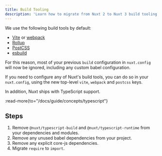 ```yaml
---
title: Build Tooling
description: 'Learn how to migrate from Nuxt 2 to Nuxt 3 build tooling.'
---
```


We use the following build tools by default:

- [Vite](https://vitejs.dev) or [webpack](https://webpack.js.org)
- [Rollup](https://rollupjs.org)
- [PostCSS](https://postcss.org)
- [esbuild](https://esbuild.github.io)

For this reason, most of your previous `build` configuration in `nuxt.config` will now be ignored, including any custom babel configuration.

If you need to configure any of Nuxt's build tools, you can do so in your `nuxt.config`, using the new top-level `vite`, `webpack` and `postcss` keys.

In addition, Nuxt ships with TypeScript support.

:read-more{to="/docs/guide/concepts/typescript"}

## Steps

1. Remove `@nuxt/typescript-build` and `@nuxt/typescript-runtime` from your dependencies and modules.
2. Remove any unused babel dependencies from your project.
3. Remove any explicit core-js dependencies.
4. Migrate `require` to `import`.

<!-- TODO: Enabling webpack builder -->
